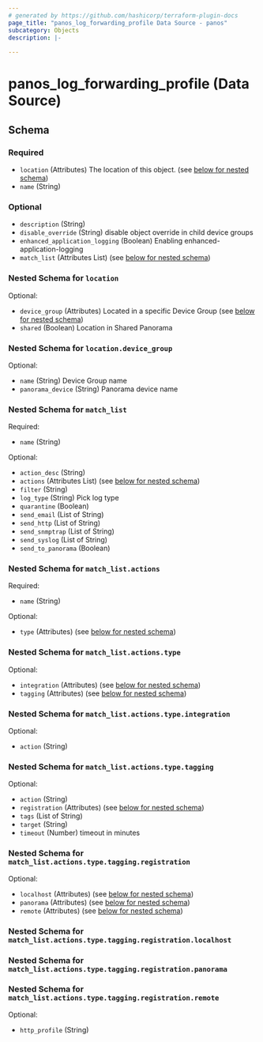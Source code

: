 ```yaml
---
# generated by https://github.com/hashicorp/terraform-plugin-docs
page_title: "panos_log_forwarding_profile Data Source - panos"
subcategory: Objects
description: |-
  
---
```


# panos_log_forwarding_profile (Data Source)





<!-- schema generated by tfplugindocs -->
## Schema

### Required

- `location` (Attributes) The location of this object. (see [below for nested schema](#nestedatt--location))
- `name` (String)

### Optional

- `description` (String)
- `disable_override` (String) disable object override in child device groups
- `enhanced_application_logging` (Boolean) Enabling enhanced-application-logging
- `match_list` (Attributes List) (see [below for nested schema](#nestedatt--match_list))

<a id="nestedatt--location"></a>
### Nested Schema for `location`

Optional:

- `device_group` (Attributes) Located in a specific Device Group (see [below for nested schema](#nestedatt--location--device_group))
- `shared` (Boolean) Location in Shared Panorama

<a id="nestedatt--location--device_group"></a>
### Nested Schema for `location.device_group`

Optional:

- `name` (String) Device Group name
- `panorama_device` (String) Panorama device name



<a id="nestedatt--match_list"></a>
### Nested Schema for `match_list`

Required:

- `name` (String)

Optional:

- `action_desc` (String)
- `actions` (Attributes List) (see [below for nested schema](#nestedatt--match_list--actions))
- `filter` (String)
- `log_type` (String) Pick log type
- `quarantine` (Boolean)
- `send_email` (List of String)
- `send_http` (List of String)
- `send_snmptrap` (List of String)
- `send_syslog` (List of String)
- `send_to_panorama` (Boolean)

<a id="nestedatt--match_list--actions"></a>
### Nested Schema for `match_list.actions`

Required:

- `name` (String)

Optional:

- `type` (Attributes) (see [below for nested schema](#nestedatt--match_list--actions--type))

<a id="nestedatt--match_list--actions--type"></a>
### Nested Schema for `match_list.actions.type`

Optional:

- `integration` (Attributes) (see [below for nested schema](#nestedatt--match_list--actions--type--integration))
- `tagging` (Attributes) (see [below for nested schema](#nestedatt--match_list--actions--type--tagging))

<a id="nestedatt--match_list--actions--type--integration"></a>
### Nested Schema for `match_list.actions.type.integration`

Optional:

- `action` (String)


<a id="nestedatt--match_list--actions--type--tagging"></a>
### Nested Schema for `match_list.actions.type.tagging`

Optional:

- `action` (String)
- `registration` (Attributes) (see [below for nested schema](#nestedatt--match_list--actions--type--tagging--registration))
- `tags` (List of String)
- `target` (String)
- `timeout` (Number) timeout in minutes

<a id="nestedatt--match_list--actions--type--tagging--registration"></a>
### Nested Schema for `match_list.actions.type.tagging.registration`

Optional:

- `localhost` (Attributes) (see [below for nested schema](#nestedatt--match_list--actions--type--tagging--registration--localhost))
- `panorama` (Attributes) (see [below for nested schema](#nestedatt--match_list--actions--type--tagging--registration--panorama))
- `remote` (Attributes) (see [below for nested schema](#nestedatt--match_list--actions--type--tagging--registration--remote))

<a id="nestedatt--match_list--actions--type--tagging--registration--localhost"></a>
### Nested Schema for `match_list.actions.type.tagging.registration.localhost`


<a id="nestedatt--match_list--actions--type--tagging--registration--panorama"></a>
### Nested Schema for `match_list.actions.type.tagging.registration.panorama`


<a id="nestedatt--match_list--actions--type--tagging--registration--remote"></a>
### Nested Schema for `match_list.actions.type.tagging.registration.remote`

Optional:

- `http_profile` (String)